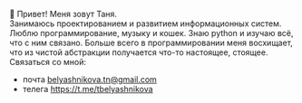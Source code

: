 👋 Привет! Меня зовут Таня.  
Занимаюсь проектированием и развитием информационных систем. Люблю программирование, музыку и кошек. Знаю python и изучаю всё, что с ним связано. Больше всего в программировании меня восхищает, что из чистой абстракции получается что-то настоящее, стоящее.  
Связаться со мной: 
- почта belyashnikova.tn@gmail.com
- телега https://t.me/tbelyashnikova


<!---
belyashnikovatn/belyashnikovatn is a ✨ special ✨ repository because its `README.md` (this file) appears on your GitHub profile.
You can click the Preview link to take a look at your changes.
--->
